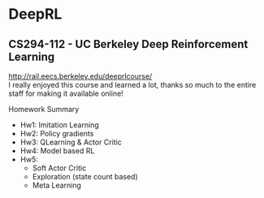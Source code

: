 # DeepRL

## CS294-112 - UC Berkeley Deep Reinforcement Learning
http://rail.eecs.berkeley.edu/deeprlcourse/ </br>
I really enjoyed this course and learned a lot, thanks so much to the entire staff for making it available online!

Homework Summary
- Hw1: Imitation Learning
- Hw2: Policy gradients
- Hw3: QLearning & Actor Critic
- Hw4: Model based RL
- Hw5:
  - Soft Actor Critic
  - Exploration (state count based)
  - Meta Learning

